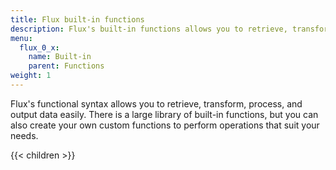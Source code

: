 ```yaml
---
title: Flux built-in functions
description: Flux's built-in functions allows you to retrieve, transform, process, and output data easily.
menu:
  flux_0_x:
    name: Built-in
    parent: Functions
weight: 1
---
```


Flux's functional syntax allows you to retrieve, transform, process, and output data easily.
There is a large library of built-in functions, but you can also create your own
custom functions to perform operations that suit your needs.

{{< children >}}
